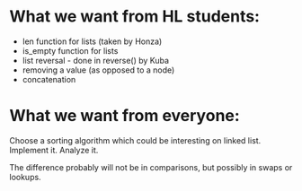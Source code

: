 # What we want from HL students:

* len function for lists (taken by Honza)
* is_empty function for lists
* list reversal - done in reverse() by Kuba
* removing a value (as opposed to a node)
* concatenation

# What we want from everyone:

Choose a sorting algorithm which could be interesting on linked list. Implement it. Analyze it.

The difference probably will not be in comparisons, but possibly in swaps or lookups.
